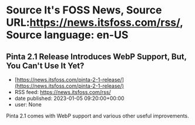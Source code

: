 # Source It's FOSS News, Source URL:https://news.itsfoss.com/rss/, Source language: en-US

## Pinta 2.1 Release Introduces WebP Support, But, You Can't Use It Yet?
 - [https://news.itsfoss.com/pinta-2-1-release/](https://news.itsfoss.com/pinta-2-1-release/)
 - RSS feed: https://news.itsfoss.com/rss/
 - date published: 2023-01-05 09:20:00+00:00
 - user: None

Pinta 2.1 comes with WebP support and various other useful improvements.
